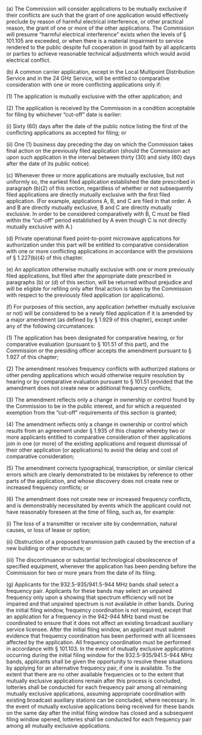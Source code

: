 (a) The Commission will consider applications to be mutually exclusive if their conflicts are such that the grant of one application would effectively preclude by reason of harmful electrical interference, or other practical reason, the grant of one or more of the other applications. The Commission will presume “harmful electrical interference” exists when the levels of § 101.105 are exceeded, or when there is a material impairment to service rendered to the public despite full cooperation in good faith by all applicants or parties to achieve reasonable technical adjustments which would avoid electrical conflict.

(b) A common carrier application, except in the Local Multipoint Distribution Service and in the 24 GHz Service, will be entitled to comparative consideration with one or more conflicting applications only if:

(1) The application is mutually exclusive with the other application; and

(2) The application is received by the Commission in a condition acceptable for filing by whichever “cut-off” date is earlier:

(i) Sixty (60) days after the date of the public notice listing the first of the conflicting applications as accepted for filing; or

(ii) One (1) business day preceding the day on which the Commission takes final action on the previously filed application (should the Commission act upon such application in the interval between thirty (30) and sixty (60) days after the date of its public notice).

(c) Whenever three or more applications are mutually exclusive, but not uniformly so, the earliest filed application established the date prescribed in paragraph (b)(2) of this section, regardless of whether or not subsequently filed applications are directly mutually exclusive with the first filed application. (For example, applications A, B, and C are filed in that order. A and B are directly mutually exclusive, B and C are directly mutually exclusive. In order to be considered comparatively with B, C must be filed within the “cut-off” period established by A even though C is not directly mutually exclusive with A.)

(d) Private operational fixed point-to-point microwave applications for authorization under this part will be entitled to comparative consideration with one or more conflicting applications in accordance with the provisions of § 1.227(b)(4) of this chapter.

(e) An application otherwise mutually exclusive with one or more previously filed applications, but filed after the appropriate date prescribed in paragraphs (b) or (d) of this section, will be returned without prejudice and will be eligible for refiling only after final action is taken by the Commission with respect to the previously filed application (or applications).

(f) For purposes of this section, any application (whether mutually exclusive or not) will be considered to be a newly filed application if it is amended by a major amendment (as defined by § 1.929 of this chapter), except under any of the following circumstances:

(1) The application has been designated for comparative hearing, or for comparative evaluation (pursuant to § 101.51 of this part), and the Commission or the presiding officer accepts the amendment pursuant to § 1.927 of this chapter;

(2) The amendment resolves frequency conflicts with authorized stations or other pending applications which would otherwise require resolution by hearing or by comparative evaluation pursuant to § 101.51 provided that the amendment does not create new or additional frequency conflicts;

(3) The amendment reflects only a change in ownership or control found by the Commission to be in the public interest, and for which a requested exemption from the “cut-off” requirements of this section is granted;

(4) The amendment reflects only a change in ownership or control which results from an agreement under § 1.935 of this chapter whereby two or more applicants entitled to comparative consideration of their applications join in one (or more) of the existing applications and request dismissal of their other application (or applications) to avoid the delay and cost of comparative consideration;

(5) The amendment corrects typographical, transcription, or similar clerical errors which are clearly demonstrated to be mistakes by reference to other parts of the application, and whose discovery does not create new or increased frequency conflicts; or

(6) The amendment does not create new or increased frequency conflicts, and is demonstrably necessitated by events which the applicant could not have reasonably foreseen at the time of filing, such as, for example:

(i) The loss of a transmitter or receiver site by condemnation, natural causes, or loss of lease or option;
                                    

(ii) Obstruction of a proposed transmission path caused by the erection of a new building or other structure; or

(iii) The discontinuance or substantial technological obsolescence of specified equipment, whenever the application has been pending before the Commission for two or more years from the date of its filing.

(g) Applicants for the 932.5-935/941.5-944 MHz bands shall select a frequency pair. Applicants for these bands may select an unpaired frequency only upon a showing that spectrum efficiency will not be impaired and that unpaired spectrum is not available in other bands. During the initial filing window, frequency coordination is not required, except that an application for a frequency in the 942-944 MHz band must be coordinated to ensure that it does not affect an existing broadcast auxiliary service licensee. After the initial filing window, an applicant must submit evidence that frequency coordination has been performed with all licensees affected by the application. All frequency coordination must be performed in accordance with § 101.103. In the event of mutually exclusive applications occurring during the initial filing window for the 932.5-935/941.5-944 MHz bands, applicants shall be given the opportunity to resolve these situations by applying for an alternative frequency pair, if one is available. To the extent that there are no other available frequencies or to the extent that mutually exclusive applications remain after this process is concluded, lotteries shall be conducted for each frequency pair among all remaining mutually exclusive applications, assuming appropriate coordination with existing broadcast auxiliary stations can be concluded, where necessary. In the event of mutually exclusive applications being received for these bands on the same day after the initial filing window has closed and a subsequent filing window opened, lotteries shall be conducted for each frequency pair among all mutually exclusive applications.

